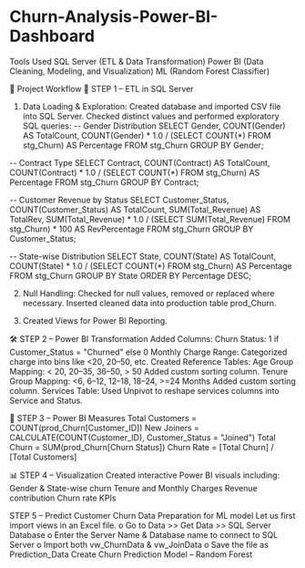 # Churn-Analysis-Power-BI-Dashboard
Tools Used
SQL Server (ETL & Data Transformation)
Power BI (Data Cleaning, Modeling, and Visualization)
ML (Random Forest Classifier)



🚀 Project Workflow
🧩 STEP 1 – ETL in SQL Server
1. Data Loading & Exploration:
Created database and imported CSV file into SQL Server.
Checked distinct values and performed exploratory SQL queries:
-- Gender Distribution
SELECT Gender, COUNT(Gender) AS TotalCount,
       COUNT(Gender) * 1.0 / (SELECT COUNT(*) FROM stg_Churn) AS Percentage
FROM stg_Churn
GROUP BY Gender;

-- Contract Type
SELECT Contract, COUNT(Contract) AS TotalCount,
       COUNT(Contract) * 1.0 / (SELECT COUNT(*) FROM stg_Churn) AS Percentage
FROM stg_Churn
GROUP BY Contract;

-- Customer Revenue by Status
SELECT Customer_Status, COUNT(Customer_Status) AS TotalCount,
       SUM(Total_Revenue) AS TotalRev,
       SUM(Total_Revenue) * 1.0 / (SELECT SUM(Total_Revenue) FROM stg_Churn) * 100 AS RevPercentage
FROM stg_Churn
GROUP BY Customer_Status;

-- State-wise Distribution
SELECT State, COUNT(State) AS TotalCount,
       COUNT(State) * 1.0 / (SELECT COUNT(*) FROM stg_Churn) AS Percentage
FROM stg_Churn
GROUP BY State
ORDER BY Percentage DESC;

2. Null Handling:
Checked for null values, removed or replaced where necessary.
Inserted cleaned data into production table prod_Churn.

3. Created Views for Power BI Reporting.

🛠️ STEP 2 – Power BI Transformation
Added Columns:
Churn Status: 1 if Customer_Status = "Churned" else 0
Monthly Charge Range: Categorized charge into bins like <20, 20–50, etc.
Created Reference Tables:
Age Group Mapping:
< 20, 20–35, 36–50, > 50
Added custom sorting column.
Tenure Group Mapping:
<6, 6–12, 12–18, 18–24, >=24 Months
Added custom sorting column.
Services Table:
Used Unpivot to reshape services columns into Service and Status.


📏 STEP 3 – Power BI Measures
Total Customers = COUNT(prod_Churn[Customer_ID])
New Joiners = CALCULATE(COUNT(Customer_ID), Customer_Status = "Joined")
Total Churn = SUM(prod_Churn[Churn Status])
Churn Rate = [Total Churn] / [Total Customers]

📊 STEP 4 – Visualization
Created interactive Power BI visuals including:
Gender & State-wise churn
Tenure and Monthly Charges
Revenue contribution
Churn rate KPIs


STEP 5 – Predict Customer Churn
 Data Preparation for ML model
 Let us first import views in an Excel file.
o   Go to Data >> Get Data >> SQL Server Database
o   Enter the Server Name & Database name to connect to SQL Server
o   Import both vw_ChurnData & vw_JoinData
o   Save the file as Prediction_Data
Create Churn Prediction Model – Random Forest








    












